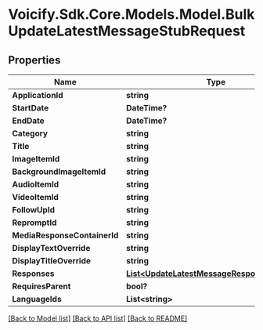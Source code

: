 # Voicify.Sdk.Core.Models.Model.BulkUpdateLatestMessageStubRequest
## Properties

Name | Type | Description | Notes
------------ | ------------- | ------------- | -------------
**ApplicationId** | **string** |  | 
**StartDate** | **DateTime?** |  | [optional] 
**EndDate** | **DateTime?** |  | [optional] 
**Category** | **string** |  | [optional] 
**Title** | **string** |  | 
**ImageItemId** | **string** |  | [optional] 
**BackgroundImageItemId** | **string** |  | [optional] 
**AudioItemId** | **string** |  | [optional] 
**VideoItemId** | **string** |  | [optional] 
**FollowUpId** | **string** |  | [optional] 
**RepromptId** | **string** |  | [optional] 
**MediaResponseContainerId** | **string** |  | [optional] 
**DisplayTextOverride** | **string** |  | [optional] 
**DisplayTitleOverride** | **string** |  | [optional] 
**Responses** | [**List&lt;UpdateLatestMessageResponseRequest&gt;**](UpdateLatestMessageResponseRequest.md) |  | [optional] 
**RequiresParent** | **bool?** |  | [optional] 
**LanguageIds** | **List&lt;string&gt;** |  | [optional] 

[[Back to Model list]](../README.md#documentation-for-models) [[Back to API list]](../README.md#documentation-for-api-endpoints) [[Back to README]](../README.md)

